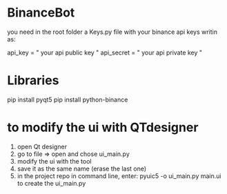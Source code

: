 # BinanceBot

you need in the root folder a Keys.py file with your binance api keys writin as:

api_key = " your api public key "
api_secret = " your api private key "

# Libraries

pip install pyqt5
pip install python-binance

# to modify the ui with QTdesigner

1) open Qt designer
2) go to file => open and chose ui_main.py 
3) modify the ui with the tool
4) save it as the same name (erase the last one)
5) in the project repo in command line, enter: pyuic5 -o ui_main.py main.ui to create the ui_main.py
